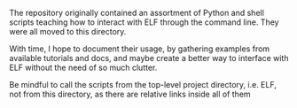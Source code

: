 The repository originally contained an assortment of Python and shell scripts teaching how to interact with ELF through the command line. They were all moved to this directory.

With time, I hope to document their usage, by gathering examples from available tutorials and docs, and maybe create a better way to interface with ELF without the need of so much clutter.

Be mindful to call the scripts from the top-level project directory, i.e. ELF, not from this directory, as there are relative links inside all of them